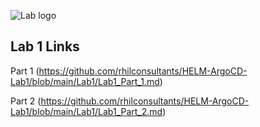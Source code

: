 ![Lab logo](https://github.com/rhilconsultants/app-helm-argocd/raw/main/Class%20artifacts/Argo-CD-Version-Tags-1000X1000.png)

## Lab 1 Links
Part 1 (https://github.com/rhilconsultants/HELM-ArgoCD-Lab1/blob/main/Lab1/Lab1_Part_1.md)

Part 2 (https://github.com/rhilconsultants/HELM-ArgoCD-Lab1/blob/main/Lab1/Lab1_Part_2.md)